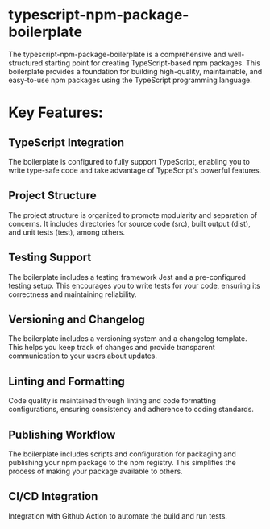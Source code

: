 # typescript-npm-package-boilerplate

The typescript-npm-package-boilerplate is a comprehensive and well-structured starting point for creating TypeScript-based npm packages. This boilerplate provides a foundation for building high-quality, maintainable, and easy-to-use npm packages using the TypeScript programming language.


# Key Features:


## TypeScript Integration
The boilerplate is configured to fully support TypeScript, enabling you to write type-safe code and take advantage of TypeScript's powerful features.

## Project Structure
The project structure is organized to promote modularity and separation of concerns. It includes directories for source code (src), built output (dist), and unit tests (test), among others.

## Testing Support
The boilerplate includes a testing framework Jest and a pre-configured testing setup. This encourages you to write tests for your code, ensuring its correctness and maintaining reliability.

## Versioning and Changelog
The boilerplate includes a versioning system and a changelog template. This helps you keep track of changes and provide transparent communication to your users about updates.

## Linting and Formatting
Code quality is maintained through linting and code formatting configurations, ensuring consistency and adherence to coding standards.

## Publishing Workflow
The boilerplate includes scripts and configuration for packaging and publishing your npm package to the npm registry. This simplifies the process of making your package available to others.

## CI/CD Integration
Integration with Github Action to automate the build and run tests.